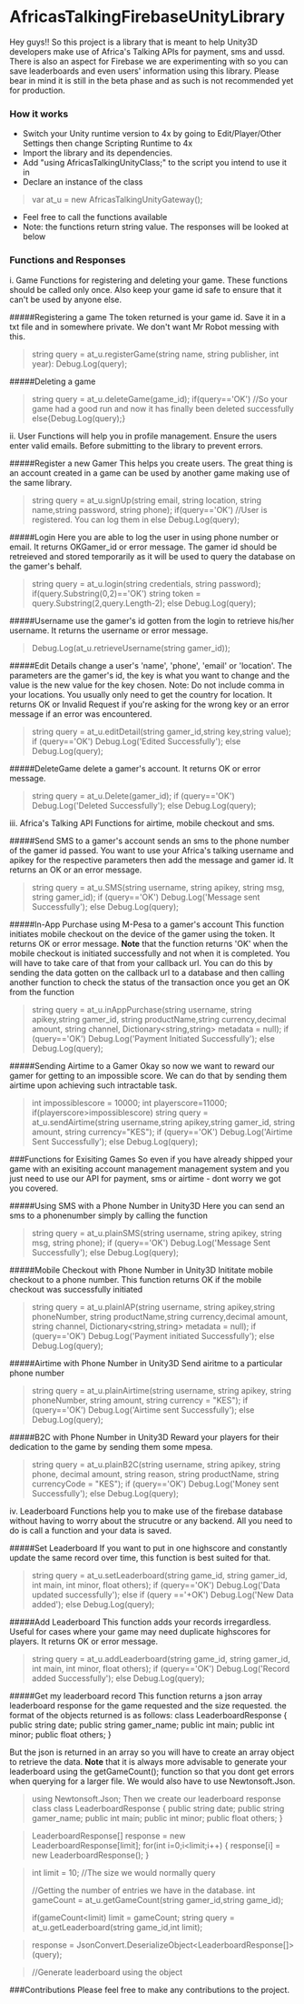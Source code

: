 # AfricasTalkingFirebaseUnityLibrary
Hey guys!! So this project is a library that is meant to help Unity3D developers make use of Africa's Talking APIs for payment, sms and ussd. There is also an aspect for Firebase we are experimenting with so you can save leaderboards and even users' information using this library. Please bear in mind it is still in the beta phase and as such is not recommended yet for production.

### How it works
- Switch your Unity runtime version to 4x by going to Edit/Player/Other Settings then change Scripting Runtime to 4x
- Import the library and its dependencies.
- Add "using AfricasTalkingUnityClass;" to the script you intend to use it in
- Declare an instance of the class 
>var at_u = new AfricasTalkingUnityGateway();
- Feel free to call the functions available
- Note: the functions return string value. The responses will be looked at below

### Functions and Responses
i. Game Functions for registering and deleting your game. These functions should be called only once. Also keep your game id safe to ensure that it can't be used by anyone else.

#####Registering a game
The token returned is your game id. Save it in a txt file and in somewhere private. We don't want Mr Robot messing with this.
>string query = at_u.registerGame(string name, string publisher, int year):
>Debug.Log(query);

#####Deleting a game
>string query = at_u.deleteGame(game_id);
>if(query=='OK')
>//So your game had a good run and now it has finally been deleted successfully
>else{Debug.Log(query);}

ii. User Functions will help you in profile management. Ensure the users enter valid emails. Before submitting to the library to prevent errors.

#####Register a new Gamer
This helps you create users. The great thing is an account created in a game can be used by another game making use of the same library.
>string query = at_u.signUp(string email, string location, string name,string password, string phone);
>if(query=='OK')
>//User is registered. You can log them in
>else Debug.Log(query);

#####Login
Here you are able to log the user in using phone number or email. It returns OKGamer_id or error message. The gamer id should be retreieved and stored temporarily as it will be used to query the database on the gamer's behalf.
>string query = at_u.login(string credentials, string password);
>if(query.Substring(0,2)=='OK')
>string token = query.Substring(2,query.Length-2);
>else Debug.Log(query);

#####Username
use the gamer's id gotten from the login to retrieve his/her username. It returns the username or error message.
>Debug.Log(at_u.retrieveUsername(string gamer_id));

#####Edit Details
change a user's 'name', 'phone', 'email' or 'location'. The parameters are the gamer's id, the key is what you want to change and the value is the new value for the key chosen. Note: Do not include comma in your locations. You usually only need to get the country for location. It returns OK or Invalid Request if you're asking for the wrong key or an error message if an error was encountered.
>string query = at_u.editDetail(string gamer_id,string key,string value);
>if (query=='OK')
>Debug.Log('Edited Successfully');
>else Debug.Log(query);

#####DeleteGame
delete a gamer's account. It returns OK or error message.
>string query = at_u.Delete(gamer_id);
>if (query=='OK')
>Debug.Log('Deleted Successfully');
>else Debug.Log(query);

iii. Africa's Talking API Functions for airtime, mobile checkout and sms.

#####Send SMS to a gamer's account
sends an sms to the phone number of the gamer id passed. You want to use your Africa's talking username and apikey for the respective parameters then add the message and gamer id. It returns an OK or an error message.
>string query = at_u.SMS(string username, string apikey, string msg, string gamer_id);
>if (query=='OK')
>Debug.Log('Message sent Successfully');
>else Debug.Log(query);
 
#####In-App Purchase using M-Pesa to a gamer's account
This function initiates mobile checkout on the device of the gamer using the token. It returns OK or error message. **Note** that the function returns 'OK' when the mobile checkout is initiated successfully and not when it is completed. You will have to take care of that from your callback url. You can do this by sending the data gotten on the callback url to a database and then calling another function to check the status of the transaction once you get an OK from the function
>string query = at_u.inAppPurchase(string username, string apikey,string gamer_id, string productName,string currency,decimal amount, string channel, Dictionary<string,string> metadata = null);
>if (query=='OK')
>Debug.Log('Payment Initiated Successfully');
>else Debug.Log(query);

#####Sending Airtime to a Gamer
Okay so now we want to reward our gamer for getting to an impossible score. We can do that by sending them airtime upon achieving such intractable task.
>int impossiblescore = 10000;
>int playerscore=11000;
>if(playerscore>impossiblescore)
>string query = at_u.sendAirtime(string username,string apikey,string gamer_id, string amount, string currency="KES");
>if (query=='OK')
>Debug.Log('Airtime Sent Successfully');
>else Debug.Log(query);

###Functions for Exisiting Games
So even if you have already shipped your game with an exisiting account management management system and you just need to use our API for payment, sms or airtime - dont worry  we got you covered.

#####Using SMS with a Phone Number in Unity3D
Here you can send an sms to a phonenumber simply by calling the function
>string query = at_u.plainSMS(string username, string apikey, string msg, string phone);
>if (query=='OK')
>Debug.Log('Message Sent Successfully');
>else Debug.Log(query);

#####Mobile Checkout with Phone Number in Unity3D
Inititate mobile checkout to a phone number. This function returns OK if the mobile checkout was successfully initiated
>string query = at_u.plainIAP(string username, string apikey,string phoneNumber, string productName,string currency,decimal amount, string channel, Dictionary<string,string> metadata = null);
>if (query=='OK')
>Debug.Log('Payment initiated Successfully');
>else Debug.Log(query);

#####Airtime with Phone Number in Unity3D
Send airitme to a particular phone number
>string query = at_u.plainAirtime(string username, string apikey, string phoneNumber, string amount, string currency = "KES");
>if (query=='OK')
>Debug.Log('Airtime sent Successfully');
>else Debug.Log(query);

#####B2C with Phone Number in Unity3D
Reward your players for their dedication to the game by sending them some mpesa.
>string query = at_u.plainB2C(string username, string apikey, string phone, decimal amount, string reason, string productName, string currencyCode = "KES");
>if (query=='OK')
>Debug.Log('Money sent Successfully');
>else Debug.Log(query);

iv. Leaderboard Functions help you to make use of the firebase database without having to worry about the strucutre or any backend. All you need to do is call a function and your data is saved.

#####Set Leaderboard
If you want to put in one highscore and constantly update the same record over time, this function is best suited for that.  
>string query = at_u.setLeaderboard(string game_id, string gamer_id, int main, int minor, float others);
>if (query=='OK')
>Debug.Log('Data updated successfully');
>else if (query =='+OK')
>Debug.Log('New Data added');
>else Debug.Log(query);

#####Add Leaderboard
This function adds your records irregardless. Useful for cases where your game may need duplicate highscores for players. It returns OK or error message.
>string query = at_u.addLeaderboard(string game_id, string gamer_id, int main, int minor, float others);
>if (query=='OK')
>Debug.Log('Record added Successfully');
>else Debug.Log(query);

#####Get my leaderboard record
This function returns a json array leaderboard response for the game requested and the size requested. the format of the objects returned is as follows:
class LeaderboardResponse
{
    public string date;
    public string gamer_name;
    public int main;
    public int minor;
    public float others;
}

But the json is returned in an array so you will have to create an array object to retrieve the data. **Note** that it is always more advisable to generate your leaderboard using the getGameCount(); function so that you dont get errors when querying for a larger file. We would also have to use Newtonsoft.Json.
>using Newtonsoft.Json;
Then we create our leaderboard response class
>class LeaderboardResponse
>{
>    public string date;
>    public string gamer_name;
>    public int main;
>    public int minor;
>    public float others;
>}

>LeaderboardResponse[] response = new LeaderboardResponse[limit];
>for(int i=0;i<limit;i++)
>{
>  response[i] = new LeaderboardResponse();
>}

>int limit = 10; //The size we would normally query
>
>//Getting the number of entries we have in the database.
>int gameCount = at_u.getGameCount(string gamer_id,string game_id);
>
>if(gameCount<limit)
>limit = gameCount;
>string query = at_u.getLeaderboard(string game_id,int limit);

>response = JsonConvert.DeserializeObject<LeaderboardResponse[]>(query);

>//Generate leaderboard using the object

###Contributions
Please feel free to make any contributions to the project.